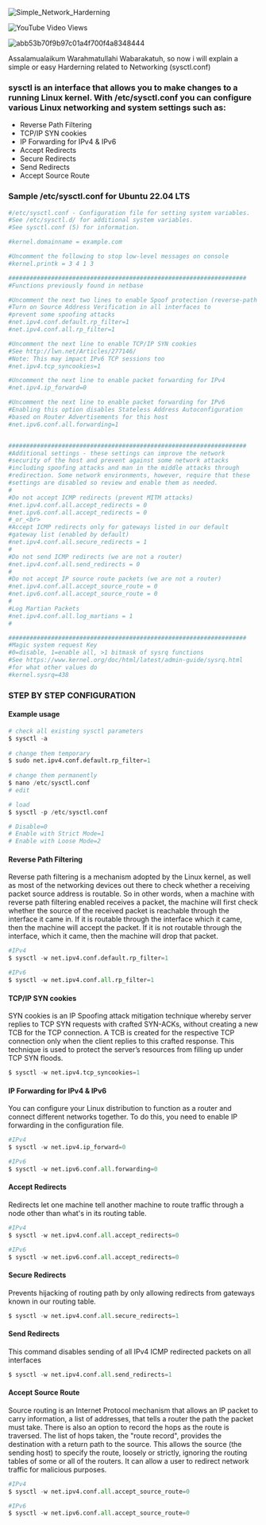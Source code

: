 ![Simple_Network_Harderning](https://user-images.githubusercontent.com/106005322/173357304-0c2f27e6-20ff-48a7-b867-01c8f0a47f13.png)

<img alt="YouTube Video Views" src="https://img.shields.io/youtube/views/IXY1sUxyufM?style=social">

![abb53b70f9b97c01a4f700f4a8348444](https://user-images.githubusercontent.com/106005322/173247515-74f66a04-aae3-4c68-9e7e-400c1fbd867a.gif)

Assalamualaikum Warahmatullahi Wabarakatuh, so now i will explain a simple or easy Harderning related to Networking (sysctl.conf)

### sysctl is an interface that allows you to make changes to a running Linux kernel. With /etc/sysctl.conf you can configure various Linux networking and system settings such as:

* Reverse Path Filtering
* TCP/IP SYN cookies
* IP Forwarding for IPv4 & IPv6
* Accept Redirects
* Secure Redirects
* Send Redirects
* Accept Source Route


### Sample /etc/sysctl.conf for Ubuntu 22.04 LTS
```python
#/etc/sysctl.conf - Configuration file for setting system variables. 
#See /etc/sysctl.d/ for additional system variables. 
#See sysctl.conf (5) for information. 

#kernel.domainname = example.com

#Uncomment the following to stop low-level messages on console 
#kernel.printk = 3 4 1 3

###################################################################
#Functions previously found in netbase

#Uncomment the next two lines to enable Spoof protection (reverse-path filter)
#Turn on Source Address Verification in all interfaces to
#prevent some spoofing attacks
#net.ipv4.conf.default.rp_filter=1
#net.ipv4.conf.all.rp_filter=1

#Uncomment the next line to enable TCP/IP SYN cookies
#See http://lwn.net/Articles/277146/
#Note: This may impact IPv6 TCP sessions too
#net.ipv4.tcp_syncookies=1

#Uncomment the next line to enable packet forwarding for IPv4
#net.ipv4.ip_forward=0

#Uncomment the next line to enable packet forwarding for IPv6
#Enabling this option disables Stateless Address Autoconfiguration
#based on Router Advertisements for this host
#net.ipv6.conf.all.forwarding=1


###################################################################
#Additional settings - these settings can improve the network 
#security of the host and prevent against some network attacks
#including spoofing attacks and man in the middle attacks through
#redirection. Some network environments, however, require that these
#settings are disabled so review and enable them as needed.
#
#Do not accept ICMP redirects (prevent MITM attacks)
#net.ipv4.conf.all.accept_redirects = 0
#net.ipv6.conf.all.accept_redirects = 0
#_or_<br>
#Accept ICMP redirects only for gateways listed in our default
#gateway list (enabled by default)
#net.ipv4.conf.all.secure_redirects = 1
#
#Do not send ICMP redirects (we are not a router)
#net.ipv4.conf.all.send_redirects = 0
#
#Do not accept IP source route packets (we are not a router)
#net.ipv4.conf.all.accept_source_route = 0
#net.ipv6.conf.all.accept_source_route = 0
#
#Log Martian Packets
#net.ipv4.conf.all.log_martians = 1
#

###################################################################
#Magic system request Key
#0=disable, 1=enable all, >1 bitmask of sysrq functions
#See https://www.kernel.org/doc/html/latest/admin-guide/sysrq.html
#for what other values do
#kernel.sysrq=438
```
### STEP BY STEP CONFIGURATION

#### Example usage
```python
# check all existing sysctl parameters
$ sysctl -a
 
# change them temporary
$ sudo net.ipv4.conf.default.rp_filter=1
 
# change them permanently 
$ nano /etc/sysctl.conf
# edit

# load 
$ sysctl -p /etc/sysctl.conf

# Disable=0
# Enable with Strict Mode=1
# Enable with Loose Mode=2
```
#### Reverse Path Filtering
Reverse path filtering is a mechanism adopted by the Linux kernel, as well as most of the networking devices out there to check whether a receiving packet source address is routable. So in other words, when a machine with reverse path filtering enabled receives a packet, the machine will first check whether the source of the received packet is reachable through the interface it came in. If it is routable through the interface which it came, then the machine will accept the packet.
If it is not routable through the interface, which it came, then the machine will drop that packet.
```python
#IPv4
$ sysctl -w net.ipv4.conf.default.rp_filter=1

#IPv6
$ sysctl -w net.ipv4.conf.all.rp_filter=1
```

#### TCP/IP SYN cookies 
SYN cookies is an IP Spoofing attack mitigation technique whereby server replies to TCP SYN requests with crafted SYN-ACKs, without creating a new TCB for the TCP connection. A TCB is created for the respective TCP connection only when the client replies to this crafted response. This technique is used to protect the server’s resources from filling up under TCP SYN floods.
```python
$ sysctl -w net.ipv4.tcp_syncookies=1 
```

#### IP Forwarding for IPv4 & IPv6
You can configure your Linux distribution to function as a router and connect different networks together. To do this, you need to enable IP forwarding in the configuration file.
```python
#IPv4
$ sysctl -w net.ipv4.ip_forward=0

#IPv6
$ sysctl -w net.ipv6.conf.all.forwarding=0
```

#### Accept Redirects
Redirects let one machine tell another machine to route traffic through a node other than what's in its routing table.
```python
#IPv4
$ sysctl -w net.ipv4.conf.all.accept_redirects=0

#IPv6
$ sysctl -w net.ipv6.conf.all.accept_redirects=0
```

#### Secure Redirects
Prevents hijacking of routing path by only allowing redirects from gateways known in our routing table.
```python
$ sysctl -w net.ipv4.conf.all.secure_redirects=1
```

#### Send Redirects
This command disables sending of all IPv4 ICMP redirected packets on all interfaces
```python
$ sysctl -w net.ipv4.conf.all.send_redirects=1
```

#### Accept Source Route
Source routing is an Internet Protocol mechanism that allows an IP packet to carry information, a list of addresses, that tells a router the path the packet must take. There is also an option to record the hops as the route is traversed. The list of hops taken, the "route record", provides the destination with a return path to the source. This allows the source (the sending host) to specify the route, loosely or strictly, ignoring the routing tables of some or all of the routers. It can allow a user to redirect network traffic for malicious purposes.
```python
#IPv4
$ sysctl -w net.ipv4.conf.all.accept_source_route=0

#IPv6
$ sysctl -w net.ipv6.conf.all.accept_source_route=0
```




